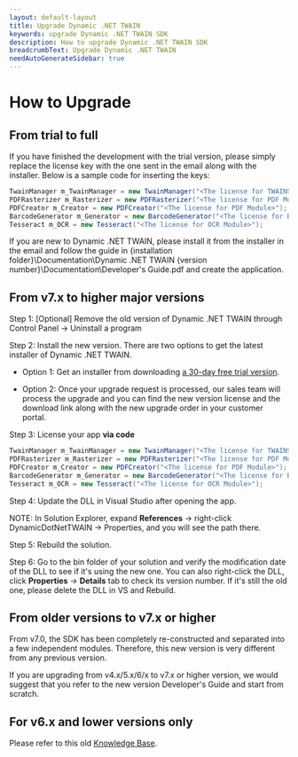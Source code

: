 ```yaml
---
layout: default-layout
title: Upgrade Dynamic .NET TWAIN
keywords: upgrade Dynamic .NET TWAIN SDK
description: How to upgrade Dynamic .NET TWAIN SDK
breadcrumbText: Upgrade Dynamic .NET TWAIN
needAutoGenerateSidebar: true
---
```



# How to Upgrade

## From trial to full

If you have finished the development with the trial version, please simply replace the license key with the one sent in the email along with the installer. Below is a sample code for inserting the keys:

```c#
TwainManager m_TwainManager = new TwainManager("<The license for TWAINScan Module>");
PDFRasterizer m_Rasterizer = new PDFRasterizer("<The license for PDF Module>");
PDFCreator m_Creator = new PDFCreator("<The license for PDF Module>");
BarcodeGenerator m_Generator = new BarcodeGenerator("<The license for Barcode Generator>");
Tesseract m_OCR = new Tesseract("<The license for OCR Module>");

```

If you are new to Dynamic .NET TWAIN, please install it from the installer in the email and follow the guide in {installation folder}\Documentation\Dynamic .NET TWAIN {version number}\Documentation\Developer's Guide.pdf and create the application.

## From v7.x to higher major versions

Step 1: [Optional] Remove the old version of Dynamic .NET TWAIN through Control Panel -> Uninstall a program

Step 2: Install the new version. There are two options to get the latest installer of Dynamic .NET TWAIN.

- Option 1: Get an installer from downloading [a 30-day free trial version](https://www.dynamsoft.com/dotnet-twain/downloads/).

- Option 2: Once your upgrade request is processed, our sales team will process the upgrade and you can find the new version license and the download link along with the new upgrade order in your customer portal.

Step 3: License your app **via code**

```c#
TwainManager m_TwainManager = new TwainManager("<The license for TWAINScan Module>");
PDFRasterizer m_Rasterizer = new PDFRasterizer("<The license for PDF Module>");
PDFCreator m_Creator = new PDFCreator("<The license for PDF Module>");
BarcodeGenerator m_Generator = new BarcodeGenerator("<The license for Barcode Generator>");
Tesseract m_OCR = new Tesseract("<The license for OCR Module>");
```

Step 4: Update the DLL in Visual Studio after opening the app.

NOTE: In Solution Explorer, expand **References** -> right-click DynamicDotNetTWAIN -> Properties, and you will see the path there.

Step 5: Rebuild the solution.

Step 6: Go to the bin folder of your solution and verify the modification date of the DLL to see if it's using the new one. You can also right-click the DLL, click **Properties** -> **Details** tab to check its version number. If it's still the old one, please delete the DLL in VS and Rebuild.

## From older versions to v7.x or higher

From v7.0, the SDK has been completely re-constructed and separated into a few independent modules. Therefore, this new version is very different from any previous version. 

If you are upgrading from v4.x/5.x/6/x to v7.x or higher version, we would suggest that you refer to the new version Developer's Guide and start from scratch.

## For v6.x and lower versions only

Please refer to this old [Knowledge Base](http://kb.dynamsoft.com/questions/567/How+to+upgrade+Dynamic+.NET+TWAIN+to+the+latest+version%3F).



